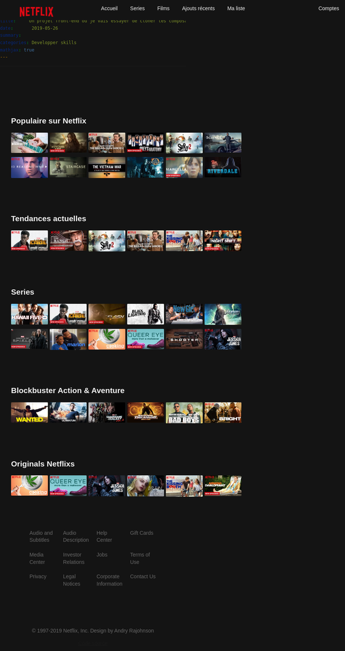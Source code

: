 ```yaml
---
layout:    
title:     Un projet front-end ou je vais essayer de cloner les composants UI de Netflix
date:       2019-05-26
summary:    
categories: Developper skills
mathjax: true
---
```


---


<html>
	<body>
  	<div class="wrapper">
<!-- HEADER -->
    <header>
      <div class="netflixLogo">
        <a id="logo" href="#home"><img src="https://github.com/andryjohn/Netflix-Clone/blob/master/img/logo.PNG?raw=true" alt="Logo Image"></a>
      </div>      
      <nav class="main-nav">                
        <a href="#home">Accueil</a>
        <a href="#tvShows">Series</a>
        <a href="#movies">Films</a>
        <a href="#originals">Ajouts récents</a>
        <a href="#">Ma liste</a>       
      </nav>
      <nav class="sub-nav">
        <a href="#"><i class="fas fa-search sub-nav-logo"></i></a>
        <a href="#"><i class="fas fa-bell sub-nav-logo"></i></a>
        <a href="#">Comptes</a>        
      </nav>      
    </header>
    <!-- END OF HEADER -->
    <!-- MAIN CONTAINER -->
    <section class="main-container" >
      <div class="location" id="home">
          <h1 id="home">Populaire sur Netflix</h1>
          <div class="box">
            <a href=""><img src="https://github.com/andryjohn/Netflix-Clone/blob/master/img/p1.PNG?raw=true" alt=""></a>
            <a href=""><img src="https://github.com/andryjohn/Netflix-Clone/blob/master/img/p2.PNG?raw=true" alt=""></a>
            <a href=""><img src="https://github.com/andryjohn/Netflix-Clone/blob/master/img/p3.PNG?raw=true" alt=""></a>
            <a href=""><img src="https://github.com/andryjohn/Netflix-Clone/blob/master/img/p4.PNG?raw=true" alt=""></a>
            <a href=""><img src="https://github.com/andryjohn/Netflix-Clone/blob/master/img/p5.PNG?raw=true" alt=""></a>
            <a href=""><img src="https://github.com/andryjohn/Netflix-Clone/blob/master/img/p6.PNG?raw=true" alt=""></a>
    		 <a href=""><img src="https://github.com/andryjohn/Netflix-Clone/blob/master/img/p7.PNG?raw=true" alt=""></a>
            <a href=""><img src="https://github.com/andryjohn/Netflix-Clone/blob/master/img/p8.PNG?raw=true" alt=""></a>
            <a href=""><img src="https://github.com/andryjohn/Netflix-Clone/blob/master/img/p9.PNG?raw=true" alt=""></a>
            <a href=""><img src="https://github.com/andryjohn/Netflix-Clone/blob/master/img/p10.PNG?raw=true" alt=""></a>
            <a href=""><img src="https://github.com/andryjohn/Netflix-Clone/blob/master/img/p11.PNG?raw=true" alt=""></a>
            <a href=""><img src="https://github.com/andryjohn/Netflix-Clone/blob/master/img/p12.PNG?raw=true" alt=""></a>        
          </div>
      </div>
      <h1 id="myList">Tendances actuelles </h1>
      <div class="box">
        <a href=""><img src="https://github.com/andryjohn/Netflix-Clone/blob/master/img/t1.PNG?raw=true" alt=""></a>
        <a href=""><img src="https://github.com/andryjohn/Netflix-Clone/blob/master/img/t2.PNG?raw=true" alt=""></a>
        <a href=""><img src="https://github.com/andryjohn/Netflix-Clone/blob/master/img/t3.PNG?raw=true" alt=""></a>
        <a href=""><img src="https://github.com/andryjohn/Netflix-Clone/blob/master/img/t4.PNG?raw=true" alt=""></a>
        <a href=""><img src="https://github.com/andryjohn/Netflix-Clone/blob/master/img/t5.PNG?raw=true" alt=""></a>
        <a href=""><img src="https://github.com/andryjohn/Netflix-Clone/blob/master/img/t6.PNG?raw=true" alt=""></a>                  
      </div>
      <h1 id="tvShows">Series</h1>
      <div class="box">
        <a href=""><img src="https://github.com/andryjohn/Netflix-Clone/blob/master/img/tv1.PNG?raw=true" alt=""></a>
        <a href=""><img src="https://github.com/andryjohn/Netflix-Clone/blob/master/img/tv2.PNG?raw=true" alt=""></a>
        <a href=""><img src="https://github.com/andryjohn/Netflix-Clone/blob/master/img/tv3.PNG?raw=true" alt=""></a>
        <a href=""><img src="https://github.com/andryjohn/Netflix-Clone/blob/master/img/tv4.PNG?raw=true" alt=""></a>
        <a href=""><img src="https://github.com/andryjohn/Netflix-Clone/blob/master/img/tv5.PNG?raw=true" alt=""></a>
        <a href=""><img src="https://github.com/andryjohn/Netflix-Clone/blob/master/img/tv6.PNG?raw=true" alt=""></a>
		  <a href=""><img src="https://github.com/andryjohn/Netflix-Clone/blob/master/img/tv7.PNG?raw=true" alt=""></a>
        <a href=""><img src="https://github.com/andryjohn/Netflix-Clone/blob/master/img/tv8.PNG?raw=true" alt=""></a>
        <a href=""><img src="https://github.com/andryjohn/Netflix-Clone/blob/master/img/tv9.PNG?raw=true" alt=""></a>
        <a href=""><img src="https://github.com/andryjohn/Netflix-Clone/blob/master/img/tv10.PNG?raw=true" alt=""></a>
        <a href=""><img src="https://github.com/andryjohn/Netflix-Clone/blob/master/img/tv11.PNG?raw=true" alt=""></a>
        <a href=""><img src="https://github.com/andryjohn/Netflix-Clone/blob/master/img/tv12.PNG?raw=true" alt=""></a>              
      </div>
        <h1 id="movies">Blockbuster Action & Aventure</h1>
      <div class="box">
        <a href=""><img src="https://github.com/andryjohn/Netflix-Clone/blob/master/img/m1.PNG?raw=true" alt=""></a>
        <a href=""><img src="https://github.com/andryjohn/Netflix-Clone/blob/master/img/m2.PNG?raw=true" alt=""></a>
        <a href=""><img src="https://github.com/andryjohn/Netflix-Clone/blob/master/img/m3.PNG?raw=true" alt=""></a>
        <a href=""><img src="https://github.com/andryjohn/Netflix-Clone/blob/master/img/m4.PNG?raw=true" alt=""></a>
        <a href=""><img src="https://github.com/andryjohn/Netflix-Clone/blob/master/img/m5.PNG?raw=true" alt=""></a>
        <a href=""><img src="https://github.com/andryjohn/Netflix-Clone/blob/master/img/m6.PNG?raw=true" alt=""></a>                
      </div>
	<h1 id="originals">Originals Netflixs</h1>
      <div class="box">
        <a href=""><img src="https://github.com/andryjohn/Netflix-Clone/blob/master/img/o1.PNG?raw=true" alt=""></a>
        <a href=""><img src="https://github.com/andryjohn/Netflix-Clone/blob/master/img/o2.PNG?raw=true" alt=""></a>
        <a href=""><img src="https://github.com/andryjohn/Netflix-Clone/blob/master/img/o3.PNG?raw=true" alt=""></a>
        <a href=""><img src="https://github.com/andryjohn/Netflix-Clone/blob/master/img/o4.PNG?raw=true" alt=""></a>
        <a href=""><img src="https://github.com/andryjohn/Netflix-Clone/blob/master/img/o5.PNG?raw=true" alt=""></a>
        <a href=""><img src="https://github.com/andryjohn/Netflix-Clone/blob/master/img/o6.PNG?raw=true" alt=""></a>                
      </div>
      <!-- END OF MAIN CONTAINER -->
 <!-- LINKS -->
    <section class="link">
      <div class="logos">
        <a href="#"><i class="fab fa-facebook-square fa-2x logo"></i></a>
        <a href="#"><i class="fab fa-instagram fa-2x logo"></i></a>
        <a href="#"><i class="fab fa-twitter fa-2x logo"></i></a>
        <a href="#"><i class="fab fa-youtube fa-2x logo"></i></a>
      </div>
      <div class="sub-links">
        <ul>
          <li><a href="#">Audio and Subtitles</a></li>
          <li><a href="#">Audio Description</a></li>
          <li><a href="#">Help Center</a></li>
          <li><a href="#">Gift Cards</a></li>
          <li><a href="#">Media Center</a></li>
          <li><a href="#">Investor Relations</a></li>
          <li><a href="#">Jobs</a></li>
          <li><a href="#">Terms of Use</a></li>
          <li><a href="#">Privacy</a></li>
          <li><a href="#">Legal Notices</a></li>
          <li><a href="#">Corporate Information</a></li>
          <li><a href="#">Contact Us</a></li>
        </ul>
      </div>
    </section>
    <!-- END OF LINKS -->
<!-- FOOTER -->
    <footer>
      <p>&copy 1997-2019 Netflix, Inc. Design by Andry Rajohnson</p>
      <a href="https://github.com/andryjohn">Code source</a>
    </footer>

<style>/* CSS VARIABLES */
:root {
  --primary: #141414;
  --light: #f3f3f3;
  --dark: #686868;
}

html,
body {
  width: 100vw;
  min-height: 100vh;
  margin: 0;
  padding: 0;
  background-color: var(--primary);
  color: var(--light);
  font-family: Arial, Helvetica, sans-serif;
  box-sizing: border-box;
  line-height: 1.4;
}

img {
  max-width: 100%;
}

h1 {
  padding-top: 60px;
}

.wrapper {
  margin: 0;
  padding: 0;

}

/* HEADER */
header {
  padding: 20px 20px 0 20px;
  position: fixed;
  top: 0;
  display: grid;
  grid-gap: 5px;
  grid-template-columns: 1fr 4fr 1fr;
  grid-template-areas: "nt mn mn sb . . . ";
  background-color: var(--primary);
  width: 100%;
  margin-bottom: 0px;
}

.netflixLogo {
  grid-area: nt;
  object-fit: cover;
  width: 100px;
  max-height: 100%;

  padding-left: 30px;
  padding-top: 0px;
}

.netflixLogo img {
  height: 35px;
}

#logo {
  color: #e50914;
  margin: 0;
  padding: 0;
}

.main-nav {
  grid-area: mn;
  padding: 0 30px 0 20px;
}

.main-nav a {
  color: var(--light);
  text-decoration: none;
  margin: 15px;
}

.main-nav a:hover {
  color: var(--dark);
}

.sub-nav {
  grid-area: sb;
  padding: 0 40px 0 40px;
}

.sub-nav a {
  color: var(--light);
  text-decoration: none;
  margin: 5px;
}

.sub-nav a:hover {
  color: var(--dark);
}

/* MAIN CONTIANER */
.main-container {
  padding: 30px;
}

.box {
  display: grid;
  grid-gap: 5px;
  grid-template-columns: repeat(6, minmax(100px, 1fr));
}

.box a {
  transition: transform 0.3s;
}

.box a:hover {
  transition: transform 0.5s;
  -ms-transform: scale(1.8);
  -webkit-transform: scale(1.8);
  transform: scale(1.8);
}

.box img {
  border-radius: 2px;
}

/* LINKS */
.link {
  padding: 50px;
}

.sub-links ul {
  list-style: none;
  padding: 0;
  display: grid;
  grid-gap: 20px;
  grid-template-columns: repeat(4, 1fr);
}

.sub-links a {
  color: var(--dark);
  text-decoration: none;
}

.sub-links a:hover {
  color: var(--dark);
  text-decoration: underline;
}

.logos a {
  padding: 10px;
}

.logo {
  color: var(--dark);
}

/* FOOTER */
footer {
  padding: 20px;
  text-align: center;
  color: var(--dark);
  margin: 10px;
}

/* MEDIA QUERIES */

@media (max-width: 900px) {
  header {
    display: grid;
    grid-gap: 20px;
    grid-template-columns: repeat(2, 1fr);
    grid-template-areas:
      "nt nt nt  .  .  . sb . . . "
      "mn mn mn mn mn mn  mn mn mn mn";
  }

  .box {
    display: grid;
    grid-gap: 20px;
    grid-template-columns: repeat(4, minmax(100px, 1fr));
  }
}

@media (max-width: 700px) {
  header {
    display: grid;
    grid-gap: 20px;
    grid-template-columns: repeat(2, 1fr);
    grid-template-areas:
      "nt nt nt  .  .  . sb . . . "
      "mn mn mn mn mn mn  mn mn mn mn";
  }

  .box {
    display: grid;
    grid-gap: 20px;
    grid-template-columns: repeat(3, minmax(100px, 1fr));
  }

  .sub-links ul {
    display: grid;
    grid-gap: 20px;
    grid-template-columns: repeat(3, 1fr);
  }
}

@media (max-width: 500px) {
  .wrapper {
    font-size: 15px;
  }

  header {
    margin: 0;
    padding: 20px 0 0 0;
    position: static;
    display: grid;
    grid-gap: 20px;
    grid-template-columns: repeat(1, 1fr);
    grid-template-areas:
      "nt"
      "mn"
      "sb";
    text-align: center;
  }

  .netflixLogo {
    max-width: 100%;
    margin: auto;
    padding-right: 20px;
  }

  .main-nav {
    display: grid;
    grid-gap: 0px;
    grid-template-columns: repeat(1, 1fr);
    text-align: center;
  }

  h1 {
    text-align: center;
    font-size: 18px;
  }

  .box {
    display: grid;
    grid-gap: 0px;
    grid-template-columns: repeat(1, 1fr);
    text-align: center;
  }

  .box a:hover {
    transition: transform 0.3s;
    -ms-transform: scale(1);
    -webkit-transform: scale(1);
    transform: scale(1.2);
  }

  .logos {
    display: grid;
    grid-gap: 20px;
    grid-template-columns: repeat(2, 1fr);
    text-align: center;
  }

  .sub-links ul {
    display: grid;
    grid-gap: 20px;
    grid-template-columns: repeat(1, 1fr);
    text-align: center;
    font-size: 15px;
  }
}
</style>